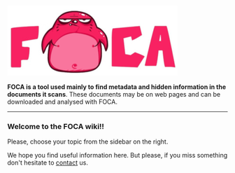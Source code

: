 ![](https://github.com/ElevenPaths/FOCA/blob/master/doc/FOCA_White.jpg)

**FOCA  is a tool used mainly to find metadata and hidden information in the documents it scans**. These documents may be on web pages and can be downloaded and analysed with FOCA.

<hr>

### **Welcome to the FOCA wiki!!** 

Please, choose your topic from the sidebar on the right.

We hope you find useful information here. But please, if you miss something don't hesitate to [contact](https://twitter.com/Fear_the_Foca) us. 

